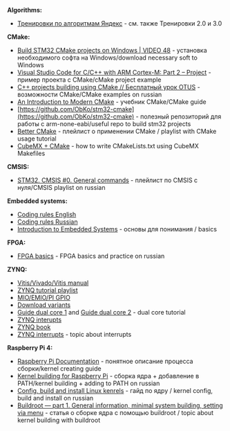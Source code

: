 __Algorithms:__
- [Тренировки по алгоритмам Яндекс](https://www.youtube.com/playlist?list=PL6Wui14DvQPySdPv5NUqV3i8sDbHkCKC5) - см. также Тренировки 2.0 и 3.0


__CMake:__
- [Build STM32 CMake projects on Windows | VIDEO 48](https://www.youtube.com/watch?v=KbnHT1SoOj0&t=319s&ab_channel=MatejBlag%C5%A1i%C4%8D) - установка необходимого софта на Windows/download necessary soft to Windows
- [Visual Studio Code for C/C++ with ARM Cortex-M: Part 2 – Project](https://mcuoneclipse.com/2021/05/04/visual-studio-code-for-c-c-with-arm-cortex-m-part-2/) - пример проекта с CMake/cMake project example
- [C++ projects building using CMake // Бесплатный урок OTUS](https://www.youtube.com/watch?v=LZwEtbc9gEA&list=PLO3JODDnUPVnoiIumyQpIPGrEHe9D7lod&ab_channel=OTUS%D0%9E%D0%BD%D0%BB%D0%B0%D0%B9%D0%BD-%D0%BE%D0%B1%D1%80%D0%B0%D0%B7%D0%BE%D0%B2%D0%B0%D0%BD%D0%B8%D0%B5) - возможности CMake/CMake examples on russian
- [An Introduction to Modern CMake](https://cliutils.gitlab.io/modern-cmake/) - учебник CMake/CMake guide
- [https://github.com/ObKo/stm32-cmake](https://github.com/ObKo/stm32-cmake) - полезный репозиторий для работы с arm-none-eabi/useful repo to build stm32 projects
- [Better CMake](https://www.youtube.com/playlist?list=PL8i3OhJb4FNV10aIZ8oF0AA46HgA2ed8g) - плейлист о применении CMake / playlist with CMake usage tutorial
- [CubeMX + CMake](https://zenembed.com/cmake-cubemx) - how to write CMakeLists.txt using CubeMX Makefiles 


__CMSIS:__
- [STM32. CMSIS #0. General commands](https://www.youtube.com/watch?v=q8Y4mMofvlo&list=PL9lkEHy8EJU9rsMIawXlRMQgcplo_Yezr&ab_channel=NR.electronics) - плейлист по CMSIS с нуля/CMSIS playlist on russian


__Embedded systems:__
- [Coding rules English](https://barrgroup.com/sites/default/files/barr_c_coding_standard_2018.pdf)
- [Coding rules Russian](https://github.com/sokhramov/useful-materials/blob/main/MichaelBarr_Embedded_C_CodingStandard_ru.pdf)
- [Introduction to Embedded Systems](https://www.coursera.org/learn/introduction-embedded-systems/)  - основы для понимания / basics


__FPGA:__
- [FPGA basics](https://github.com/sokhramov/useful-materials/blob/main/XilinxCourse_v2.2.pdf) - FPGA basics and practice on russian


__ZYNQ:__
- [Vitis/Vivado/Vitis manual](https://www.xilinx.com/content/dam/xilinx/support/documents/sw_manuals/xilinx2019_1/ug1165-zynq-embedded-design-tutorial.pdf)
- [ZYNQ tutorial playlist](https://www.youtube.com/playlist?list=PL_Nji0JOuXg3QpmlzqZmDFDBcIIflpdwA)
- [MIO/EMIO/PI GPIO](https://russianblogs.com/article/5669127644/)
- [Download variants](https://allaboutfpga.com/boot-from-sd-card-spi-flash-using-edge-zynq-soc-fpga-kit/)
- [Guide dual core 1](https://www.hackster.io/whitney-knitter/dual-arm-hello-world-on-zynq-using-vitis-9fc8b7) and [Guide dual core 2](https://docs.xilinx.com/v/u/en-US/xapp1079-amp-bare-metal-cortex-a9) - dual core tutorial
- [ZYNQ interupts](https://prof.bht-berlin.de/fileadmin/prof/svoss/CES/Datenblaetter/how-to-use-interrupts-on-zynqsoc.pdf)
- [ZYNQ book](https://is.muni.cz/el/1433/jaro2015/PV191/um/The_Zynq_Book_ebook.pdf)
- [ZYNQ interrupts](https://support.xilinx.com/s/question/0D52E00006hpN1MSAU/gic-setup-in-baremetal-amp-architecture?language=en_US) - topic about interrupts


__Raspberry Pi 4:__
- [Raspberry Pi Documentation](https://www.raspberrypi.com/documentation/computers/linux_kernel.html) - понятное описание процесса сборки/kernel creating guide
- [Kernel building for Raspberry Pi](https://blablacode.ru/raspberry-pi/562) - сборка ядра + добавление в PATH/kernel building + adding to PATH on russian
- [Config, build and install Linux kenrels](https://www.youtube.com/watch?v=1Yc-u5IyufI&ab_channel=SpecialistTV) - гайд по ядру / kernel config, build and install on russian
- [Buildroot — part 1. General information, minimal system building, setting via menu](https://habr.com/ru/post/448638/) - статья о сборке ядра с помощью buildroot / topic about kernel building with buildroot
